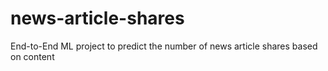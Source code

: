 # news-article-shares
End-to-End ML project to predict the number of news article shares based on content
